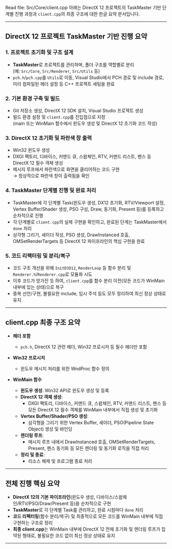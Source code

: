 
Read file: Src/Core/client.cpp
아래는 DirectX 12 프로젝트의 TaskMaster 기반 단계별 진행 과정과 `client.cpp`의 최종 구조에 대한 한글 요약 문서입니다.

---

## DirectX 12 프로젝트 TaskMaster 기반 진행 요약

### 1. 프로젝트 초기화 및 구조 설계
- **TaskMaster**로 프로젝트를 관리하며, 폴더 구조를 역할별로 분리  
  (예: `Src/Core`, `Src/Renderer`, `Src/Utils` 등)
- `pch.h`/`pch.cpp`를 `Utils`로 이동, Visual Studio에서 PCH 경로 및 include 경로, 미리 컴파일된 헤더 설정 등 C++ 프로젝트 세팅을 완료

### 2. 기본 환경 구축 및 빌드
- Git 저장소 생성, DirectX 12 SDK 설치, Visual Studio 프로젝트 생성
- 빌드 환경 설정 및 `client.cpp`를 진입점으로 지정  
  (main 또는 WinMain 함수에서 윈도우 생성 및 DirectX 12 초기화 코드 작성)

### 3. DirectX 12 초기화 및 파란색 창 출력
- Win32 윈도우 생성
- DXGI 팩토리, 디바이스, 커맨드 큐, 스왑체인, RTV, 커맨드 리스트, 펜스 등 DirectX 12 필수 객체 생성
- 메시지 루프에서 파란색으로 화면을 클리어하는 코드 구현  
  → 정상적으로 파란색 창이 출력됨을 확인

### 4. TaskMaster 단계별 진행 및 완료 처리
- TaskMaster에 각 단계별 Task(윈도우 생성, DX12 초기화, RTV/Viewport 설정, Vertex Buffer/Shader 생성, PSO 구성, Draw, 동기화, Present 등)를 등록하고 순차적으로 진행
- 각 단계별로 `client.cpp`의 실제 구현을 확인하고, 완료된 단계는 TaskMaster에서 `done` 처리
- 삼각형 그리기, 셰이더 작성, PSO 생성, DrawInstanced 호출, OMSetRenderTargets 등 DirectX 12 파이프라인의 핵심 구현을 완료

### 5. 코드 리팩터링 및 분리/복구
- 코드 구조 개선을 위해 `InitD3D12`, `RenderLoop` 등 함수 분리 및 `Renderer.h`/`Renderer.cpp`로 모듈화 시도
- 이후 코드가 망가진 듯 하여, `client.cpp`를 함수 분리 이전(모든 코드가 WinMain 내부에 있는 상태)으로 복구
- 중복 선언/구현, 불필요한 include, 임시 주석 등도 모두 정리하여 최신 정상 상태로 유지

---

## client.cpp 최종 구조 요약

- **헤더 포함**
  - `pch.h`, DirectX 12 관련 헤더, Win32 프로시저 등 필수 헤더만 포함

- **Win32 프로시저**
  - 윈도우 메시지 처리를 위한 WndProc 함수 정의

- **WinMain 함수**
  - **윈도우 생성**: Win32 API로 윈도우 생성 및 등록
  - **DirectX 12 객체 생성**:  
    - DXGI 팩토리, 디바이스, 커맨드 큐, 스왑체인, RTV, 커맨드 리스트, 펜스 등 모든 DirectX 12 필수 객체를 WinMain 내부에서 직접 생성 및 초기화
  - **Vertex Buffer/Shader/PSO 생성**:  
    - 삼각형을 그리기 위한 Vertex Buffer, 셰이더, PSO(Pipeline State Object) 생성 및 바인딩
  - **렌더링 루프**:  
    - 메시지 루프 내에서 DrawInstanced 호출, OMSetRenderTargets, Present, 펜스 동기화 등 모든 렌더링 및 동기화 로직을 직접 처리
  - **정리 및 종료**:  
    - 리소스 해제 및 프로그램 종료 처리

---

## 전체 진행 핵심 요약

- **DirectX 12의 기본 파이프라인**(윈도우 생성, 디바이스/스왑체인/RTV/PSO/Draw/Present 등)을 순차적으로 구현
- **TaskMaster**로 각 단계별 Task를 관리하고, 완료 시점마다 `done` 처리
- **코드 리팩터링**(함수 분리/복구) 및 최종적으로 모든 코드를 WinMain 내부에 직접 구현하는 구조로 정리
- **최종 client.cpp**는 WinMain 내부에 DirectX 12 전체 초기화 및 렌더링 루프가 집약된 형태로, 불필요한 코드 없이 최신 정상 상태로 유지

---